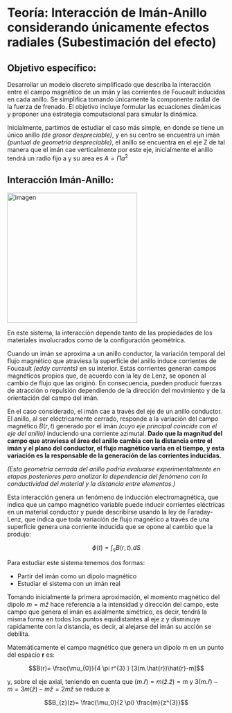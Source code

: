 # Teoría: Interacción de Imán-Anillo considerando únicamente efectos radiales (Subestimación del efecto)

## **Objetivo específico:**
Desarrollar un modelo discreto simplificado que describa la interacción entre el campo magnético de un imán y las corrientes de Foucault inducidas en cada anillo. Se simplifica tomando únicamente la componente radial de la fuerza de frenado. El objetivo incluye formular las ecuaciones dinámicas y proponer una estrategia computacional para simular la dinámica. 

Inicialmente, partimos de estudiar el caso más simple, en donde se tiene un único anillo *(de grosor despreciable)*, y en su centro se encuentra un imán *(puntual de geometría despreciable)*, el anillo se encuentra en el eje Z de tal manera que el imán cae verticalmente por este eje, inicialmente el anillo tendrá un radio fijo a y su area es $A= \Pi a^{2}$ 

## Interacción Imán-Anillo: 

<img width="300" height="300" alt="imagen" src="https://github.com/user-attachments/assets/3c3d2719-ff24-4a13-8b0b-f7b395d4683f" />

En este sistema, la interacción depende tanto de las propiedades de los materiales involucrados como de la configuración geométrica.

Cuando un imán se aproxima a un anillo conductor, la variación temporal del flujo magnético que atraviesa la superficie del anillo induce corrientes de Foucault *(eddy currents)* en su interior. Estas corrientes generan campos magnéticos propios que, de acuerdo con la ley de Lenz, se oponen al cambio de flujo que las originó. En consecuencia, pueden producir fuerzas de atracción o repulsión dependiendo de la dirección del movimiento y de la orientación del campo del imán.

En el caso considerado, el imán cae a través del eje de un anillo conductor. El anillo, al ser eléctricamente cerrado, responde a la variación del campo magnético $B(r,t)$ generado por el imán *(cuyo eje principal coincide con el eje del anillo)* induciendo una corriente azimutal. 
**Dado que la magnitud del campo que atraviesa el área del anillo cambia con la distancia entre el imán y el plano del conductor, el flujo magnético varía en el tiempo, y esta variación es la responsable de la generación de las corrientes inducidas.**

_(Esta geometría cerrada del anillo podría evaluarse experimentalmente en etapas posteriores para analizar la dependencia del fenómeno con la conductividad del material y la distancia entre elementos.)_

Esta interacción genera un fenómeno de inducción electromagnética, que indica que un campo magnético variable puede inducir corrientes eléctricas en un material conductor y puede describirse usando la ley de Faraday-Lenz, que indica que toda variación de flujo magnético a través de una superficie genera una corriente inducida que se opone al cambio que la produjo: 

$$\phi(t)= \int_{s} B(r,t).dS$$


Para estudiar este sistema tenemos dos formas: 
* Partir del imán como un dipolo magnético
* Estudiar el sistema con un imán real

Tomando inicialmente la primera aproximación, el momento magnético del dipolo $m=m\hat{z}$ hace referencia a la intensidad y dirección del campo, este campo que genera el imán es axialmente simétrico, es decir, tendrá la misma forma en todos los puntos equidistantes al eje z y disminuye rapidamente con la distancia, es decir, al alejarse del imán su acción se debilita. 

Matemáticamente el campo magnético que genera un dipolo m en un punto del espacio **r** es: 

$$B(r)= \frac{\mu_{0}}{4 \pi r^{3} } [3(m.\hat{r})\hat{r}-m]$$

y, sobre el eje axial, teniendo en cuenta que $(m.\hat{r})= m(\hat{z}.\hat{z})=m$ y $3(m.\hat{r}) - m= 3m(\hat{z}) - m\hat{z}=2m\hat{z}$ se reduce a: 


$$B_{z}(z)= \frac{\mu_0}{2 \pi} \frac{m}{z^{3}}$$

